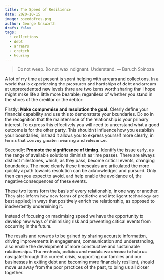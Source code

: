 ```yaml
---
title: The Speed of Resilience 
date: 2020-10-15
image: speedofres.png
author: George Unsworth
draft: false
tags:
  - collections
  - debt
  - arrears
  - cretech
  - housing
---
```


> Do not weep. Do not wax indignant. Understand. ― Baruch Spinoza

A lot of my time at present is spent helping with arrears and collections. In a world that is experiencing the pressures and hardships of debt and arrears at unprecedented new levels there are two items worth sharing that I hope might make life a little more bearable; regardless of whether you stand in the shoes of the creditor or the debtor:

Firstly: **Make compromise and resolution the goal.** Clearly define your financial capability and use this to demonstrate your boundaries. Do so in the recognition that the maintenance of the relationship is your primary interest. To express this effectively you will need to understand what a good outcome is for the other party. This shouldn't influence how you establish your boundaries, instead it allows you to express yourself more clearly, in terms that convey greater meaning and relevance.

Secondly: **Promote the significance of timing.** Identify the issue early, as the range of available solutions diminish as time passes. There are always distinct milestones, which, as they pass, become critical events, changing boundaries. The more clearly these timescales are articulated the more quickly a path towards resolution can be acknowledged and pursued. Only then can you expect to avoid, and help enable the avoidance of, the negative consequences of these events.

These two items form the basis of every relationship, in one way or another. They also inform how new forms of predictive and intelligent technology are best applied; in ways that positively enrich the relationship, as opposed to inadvertently undermining it.

Instead of focusing on maximising speed we have the opportunity to develop new ways of minimising risk and preventing critical events from occurring in the future.

The results and rewards to be gained by sharing accurate information, driving improvements in engagement, communication and understanding, also enable the development of more constructive and sustainable relationships. The methods, policies and models we choose to help us navigate through this current crisis, supporting our families and our businesses in exiting debt and becoming more financially resilient, should move us away from the poor practices of the past, to bring us all closer together. 
